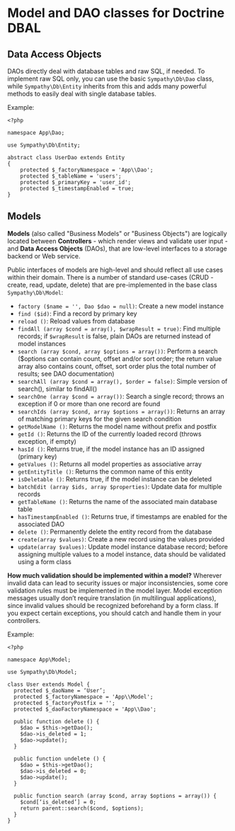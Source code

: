 Model and DAO classes for Doctrine DBAL
=======================================

Data Access Objects
-------------------
DAOs directly deal with database tables and raw SQL, if needed. To implement raw SQL only, you can use the basic `Sympathy\Db\Dao` class, while `Sympathy\Db\Entity` inherits from this and adds many powerful methods to easily deal with single database tables.

Example:
    
    <?php
    
    namespace App\Dao;
    
    use Sympathy\Db\Entity;
    
    abstract class UserDao extends Entity
    {
        protected $_factoryNamespace = 'App\\Dao';
        protected $_tableName = 'users';
        protected $_primaryKey = 'user_id';
        protected $_timestampEnabled = true;
    }

Models
------
**Models** (also called "Business Models" or "Business Objects") are logically located between **Controllers** - which render views and validate user input - and **Data Access Objects** (DAOs), that are low-level interfaces to a storage backend or Web service.

Public interfaces of models are high-level and should reflect all use cases within their domain. There is a number of standard use-cases (CRUD - create, read, update, delete) that are pre-implemented in the base class `Sympathy\Db\Model`:
- `factory ($name = '', Dao $dao = null)`: Create a new model instance
- `find ($id)`: Find a record by primary key
- `reload ()`: Reload values from database
- `findAll (array $cond = array(), $wrapResult = true)`: Find multiple records; if `$wrapResult` is false, plain DAOs are returned instead of model instances
- `search (array $cond, array $options = array())`: Perform a search ($options can contain count, offset and/or sort order; the return value array also contains count, offset, sort order plus the total number of results; see DAO documentation)
- `searchAll (array $cond = array(), $order = false)`: Simple version of search(), similar to findAll()
- `searchOne (array $cond = array())`: Search a single record; throws an exception if 0 or more than one record are found
- `searchIds (array $cond, array $options = array())`: Returns an array of matching primary keys for the given search condition
- `getModelName ()`: Returns the model name without prefix and postfix
- `getId ()`: Returns the ID of the currently loaded record (throws exception, if empty)
- `hasId ()`: Returns true, if the model instance has an ID assigned (primary key)
- `getValues ()`: Returns all model properties as associative array
- `getEntityTitle ()`: Returns the common name of this entity
- `isDeletable ()`: Returns true, if the model instance can be deleted
- `batchEdit (array $ids, array $properties)`: Update data for multiple records
- `getTableName ()`: Returns the name of the associated main database table
- `hasTimestampEnabled ()`: Returns true, if timestamps are enabled for the associated DAO
- `delete ()`: Permanently delete the entity record from the database
- `create(array $values)`: Create a new record using the values provided
- `update(array $values)`: Update model instance database record; before assigning multiple values to a model instance, data should be validated using a form class

**How much validation should be implemented within a model?** Wherever invalid data can lead to security issues or major inconsistencies, some core validation rules must be implemented in the model layer. Model exception messages usually don’t require translation (in multilingual applications), since invalid values should be recognized beforehand by a form class. If you expect certain exceptions, you should catch and handle them in your controllers.

Example:

    <?php
    
    namespace App\Model;
    
    use Sympathy\Db\Model;
    
    class User extends Model {
      protected $_daoName = ‘User’;
      protected $_factoryNamespace = 'App\\Model';
      protected $_factoryPostfix = '';
      protected $_daoFactoryNamespace = 'App\\Dao';
      
      public function delete () {
        $dao = $this->getDao();
        $dao->is_deleted = 1;
        $dao->update();
      }
    
      public function undelete () {
        $dao = $this->getDao();
        $dao->is_deleted = 0;
        $dao->update();
      }
    
      public function search (array $cond, array $options = array()) {
        $cond[‘is_deleted’] = 0;
        return parent::search($cond, $options);
      }
    }
